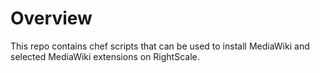 Overview
========

This repo contains chef scripts that can be used to install MediaWiki and selected MediaWiki extensions on RightScale.